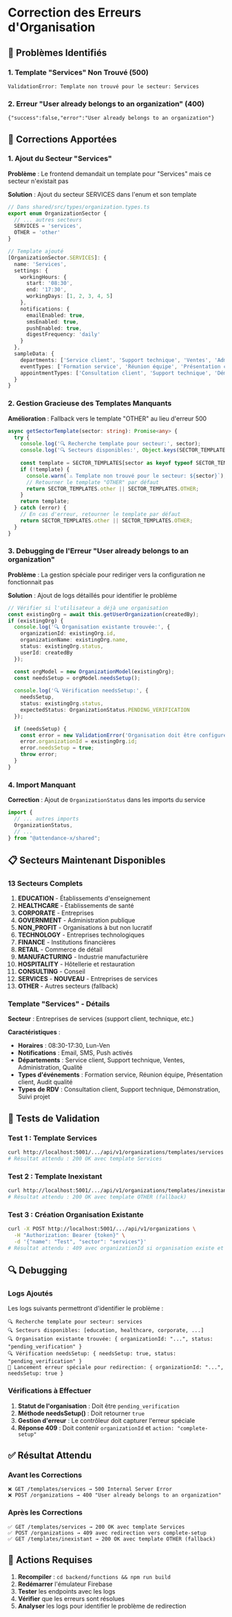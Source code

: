 # Correction des Erreurs d'Organisation

## 🎯 Problèmes Identifiés

### 1. **Template "Services" Non Trouvé (500)**
```
ValidationError: Template non trouvé pour le secteur: Services
```

### 2. **Erreur "User already belongs to an organization" (400)**
```
{"success":false,"error":"User already belongs to an organization"}
```

## 🔧 Corrections Apportées

### 1. **Ajout du Secteur "Services"**

**Problème** : Le frontend demandait un template pour "Services" mais ce secteur n'existait pas

**Solution** : Ajout du secteur SERVICES dans l'enum et son template

```typescript
// Dans shared/src/types/organization.types.ts
export enum OrganizationSector {
  // ... autres secteurs
  SERVICES = 'services',
  OTHER = 'other'
}

// Template ajouté
[OrganizationSector.SERVICES]: {
  name: 'Services',
  settings: {
    workingHours: {
      start: '08:30',
      end: '17:30',
      workingDays: [1, 2, 3, 4, 5]
    },
    notifications: {
      emailEnabled: true,
      smsEnabled: true,
      pushEnabled: true,
      digestFrequency: 'daily'
    }
  },
  sampleData: {
    departments: ['Service client', 'Support technique', 'Ventes', 'Administration', 'Qualité'],
    eventTypes: ['Formation service', 'Réunion équipe', 'Présentation client', 'Audit qualité'],
    appointmentTypes: ['Consultation client', 'Support technique', 'Démonstration', 'Suivi projet']
  }
}
```

### 2. **Gestion Gracieuse des Templates Manquants**

**Amélioration** : Fallback vers le template "OTHER" au lieu d'erreur 500

```typescript
async getSectorTemplate(sector: string): Promise<any> {
  try {
    console.log('🔍 Recherche template pour secteur:', sector);
    console.log('🔍 Secteurs disponibles:', Object.keys(SECTOR_TEMPLATES));
    
    const template = SECTOR_TEMPLATES[sector as keyof typeof SECTOR_TEMPLATES];
    if (!template) {
      console.warn(`⚠️ Template non trouvé pour le secteur: ${sector}`);
      // Retourner le template "OTHER" par défaut
      return SECTOR_TEMPLATES.other || SECTOR_TEMPLATES.OTHER;
    }
    return template;
  } catch (error) {
    // En cas d'erreur, retourner le template par défaut
    return SECTOR_TEMPLATES.other || SECTOR_TEMPLATES.OTHER;
  }
}
```

### 3. **Debugging de l'Erreur "User already belongs to an organization"**

**Problème** : La gestion spéciale pour rediriger vers la configuration ne fonctionnait pas

**Solution** : Ajout de logs détaillés pour identifier le problème

```typescript
// Vérifier si l'utilisateur a déjà une organisation
const existingOrg = await this.getUserOrganization(createdBy);
if (existingOrg) {
  console.log('🔍 Organisation existante trouvée:', {
    organizationId: existingOrg.id,
    organizationName: existingOrg.name,
    status: existingOrg.status,
    userId: createdBy
  });

  const orgModel = new OrganizationModel(existingOrg);
  const needsSetup = orgModel.needsSetup();
  
  console.log('🔍 Vérification needsSetup:', {
    needsSetup,
    status: existingOrg.status,
    expectedStatus: OrganizationStatus.PENDING_VERIFICATION
  });

  if (needsSetup) {
    const error = new ValidationError('Organisation doit être configurée');
    error.organizationId = existingOrg.id;
    error.needsSetup = true;
    throw error;
  }
}
```

### 4. **Import Manquant**

**Correction** : Ajout de `OrganizationStatus` dans les imports du service

```typescript
import {
  // ... autres imports
  OrganizationStatus,
  // ...
} from "@attendance-x/shared";
```

## 📋 Secteurs Maintenant Disponibles

### 13 Secteurs Complets

1. **EDUCATION** - Établissements d'enseignement
2. **HEALTHCARE** - Établissements de santé
3. **CORPORATE** - Entreprises
4. **GOVERNMENT** - Administration publique
5. **NON_PROFIT** - Organisations à but non lucratif
6. **TECHNOLOGY** - Entreprises technologiques
7. **FINANCE** - Institutions financières
8. **RETAIL** - Commerce de détail
9. **MANUFACTURING** - Industrie manufacturière
10. **HOSPITALITY** - Hôtellerie et restauration
11. **CONSULTING** - Conseil
12. **SERVICES** - **NOUVEAU** - Entreprises de services
13. **OTHER** - Autres secteurs (fallback)

### Template "Services" - Détails

**Secteur** : Entreprises de services (support client, technique, etc.)

**Caractéristiques** :
- **Horaires** : 08:30-17:30, Lun-Ven
- **Notifications** : Email, SMS, Push activés
- **Départements** : Service client, Support technique, Ventes, Administration, Qualité
- **Types d'événements** : Formation service, Réunion équipe, Présentation client, Audit qualité
- **Types de RDV** : Consultation client, Support technique, Démonstration, Suivi projet

## 🧪 Tests de Validation

### Test 1 : Template Services
```bash
curl http://localhost:5001/.../api/v1/organizations/templates/services
# Résultat attendu : 200 OK avec template Services
```

### Test 2 : Template Inexistant
```bash
curl http://localhost:5001/.../api/v1/organizations/templates/inexistant
# Résultat attendu : 200 OK avec template OTHER (fallback)
```

### Test 3 : Création Organisation Existante
```bash
curl -X POST http://localhost:5001/.../api/v1/organizations \
  -H "Authorization: Bearer {token}" \
  -d '{"name": "Test", "sector": "services"}'
# Résultat attendu : 409 avec organizationId si organisation existe et needsSetup=true
```

## 🔍 Debugging

### Logs Ajoutés

Les logs suivants permettront d'identifier le problème :

```
🔍 Recherche template pour secteur: services
🔍 Secteurs disponibles: [education, healthcare, corporate, ...]
🔍 Organisation existante trouvée: { organizationId: "...", status: "pending_verification" }
🔍 Vérification needsSetup: { needsSetup: true, status: "pending_verification" }
🎯 Lancement erreur spéciale pour redirection: { organizationId: "...", needsSetup: true }
```

### Vérifications à Effectuer

1. **Statut de l'organisation** : Doit être `pending_verification`
2. **Méthode needsSetup()** : Doit retourner `true`
3. **Gestion d'erreur** : Le contrôleur doit capturer l'erreur spéciale
4. **Réponse 409** : Doit contenir `organizationId` et `action: "complete-setup"`

## ✅ Résultat Attendu

### Avant les Corrections
```
❌ GET /templates/services → 500 Internal Server Error
❌ POST /organizations → 400 "User already belongs to an organization"
```

### Après les Corrections
```
✅ GET /templates/services → 200 OK avec template Services
✅ POST /organizations → 409 avec redirection vers complete-setup
✅ GET /templates/inexistant → 200 OK avec template OTHER (fallback)
```

## 🔄 Actions Requises

1. **Recompiler** : `cd backend/functions && npm run build`
2. **Redémarrer** l'émulateur Firebase
3. **Tester** les endpoints avec les logs
4. **Vérifier** que les erreurs sont résolues
5. **Analyser** les logs pour identifier le problème de redirection
